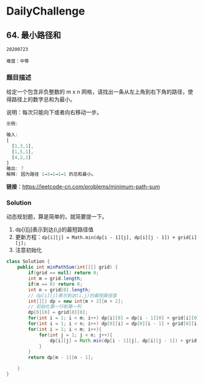 # DailyChallenge

## 64. 最小路径和

`20200723`

`难度：中等`

### 题目描述

给定一个包含非负整数的 m x n 网格，请找出一条从左上角到右下角的路径，使得路径上的数字总和为最小。

说明：每次只能向下或者向右移动一步。

```matlab
示例:

输入:
[
  [1,3,1],
  [1,5,1],
  [4,2,1]
]
输出: 7
解释: 因为路径 1→3→1→1→1 的总和最小。
```

**链接**：<https://leetcode-cn.com/problems/minimum-path-sum>

### Solution

动态规划题，算是简单的，就简要提一下。

1. dp[i][j]表示到达(i,j)的最短路径值
2. 更新方程：`dp[i][j] = Math.min(dp[i - 1][j], dp[i][j - 1]) + grid[i][j];`
3. 注意初始化

```java
class Solution {
    public int minPathSum(int[][] grid) {
        if(grid == null) return 0;
        int m = grid.length;
        if(m == 0) return 0;
        int n = grid[0].length;
        // dp[i][j]表示到达(i,j)的最短路径值
        int[][] dp = new int[m + 2][n + 2];
        // 初始化第一行和第一列
        dp[0][0] = grid[0][0];
        for(int i = 1; i < m; i++) dp[i][0] = dp[i - 1][0] + grid[i][0];
        for(int i = 1; i < n; i++) dp[0][i] = dp[0][i - 1] + grid[0][i];
        for(int i = 1; i < m; i++){
            for(int j = 1; j < n; j++){
                dp[i][j] = Math.min(dp[i - 1][j], dp[i][j - 1]) + grid[i][j];
            }
        }
        return dp[m - 1][n - 1];

    }
}
```
